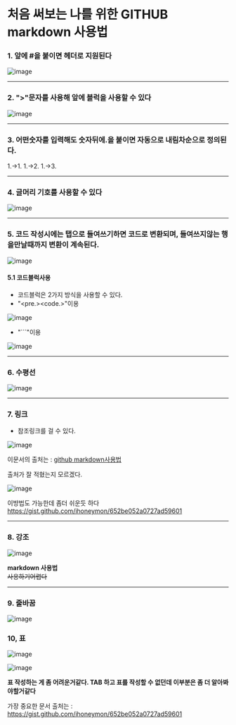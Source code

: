 # 처음 써보는 나를 위한 GITHUB markdown 사용법

### 1. 앞에 #을 붙이면 헤더로 지원된다


![image](https://user-images.githubusercontent.com/87008955/126437356-fb9ea81f-cd3e-4880-a057-4db88c35893e.png)

***

### 2. ">"문자를 사용해 앞에 블럭을 사용할 수 있다

![image](https://user-images.githubusercontent.com/87008955/126437607-6931c2c2-5932-4d2c-aab7-61410bc03b0a.png)

***

### 3. 어떤숫자를 입력해도 숫자뒤에.을 붙이면 자동으로 내림차순으로 정의된다.
 1.->1.
 1.->2.
 1.->3.

***

### 4. 글머리 기호를 사용할 수 있다 

![image](https://user-images.githubusercontent.com/87008955/126437792-065dcd73-6f62-4ece-8b1b-d14e8579634b.png)

***

### 5. 코드 작성시에는 탭으로 들여쓰기하면 코드로 변환되며, 들여쓰지않는 행을만날때까지 변환이 계속된다. 

![image](https://user-images.githubusercontent.com/87008955/126438014-4c0aa470-90b9-4d84-b37a-7b947241156e.png)

 #### 5.1 코드블럭사용
 - 코드블럭은 2가지 방식을 사용할 수 있다. 
 - "<pre.><code.>"이용 
 
 ![image](https://user-images.githubusercontent.com/87008955/126438206-5e854aae-2ac9-4594-8cf2-89c707166640.png)
 
 - "```"이용
 
 ![image](https://user-images.githubusercontent.com/87008955/126438181-d8afdac3-3021-46a9-b2dd-180bbc02952f.png)

***

### 6. 수평선 

![image](https://user-images.githubusercontent.com/87008955/126438428-b8402c25-fa59-4046-956c-b103a6227867.png)

***

### 7. 링크
 - 참조링크를 걸 수 있다. 
 
 ![image](https://user-images.githubusercontent.com/87008955/126438511-ffeb6200-0b52-46e5-9267-a0a447a4fd8b.png)

 이문서의 출처는 : [github markdown사용법](https://gist.github.com/ihoneymon/652be052a0727ad59601, "markdown link")
 
 출처가 잘 적혔는지 모르겠다. 
 
 ![image](https://user-images.githubusercontent.com/87008955/126438726-f5959fa6-197e-465b-9672-4f8de4c1151b.png)

 이방법도 가능한데 좀더 쉬운듯 하다 <https://gist.github.com/ihoneymon/652be052a0727ad59601>

***

### 8. 강조

![image](https://user-images.githubusercontent.com/87008955/126438795-aa49625e-c130-4768-bf84-01a0f7c28897.png)

**markdown 사용법**   
~~사용하기어렵다~~   

***

### 9. 줄바꿈 

![image](https://user-images.githubusercontent.com/87008955/126438977-f2f709f0-5e66-46bf-8fd0-66102390811d.png)

### 10, 표 

![image](https://user-images.githubusercontent.com/87008955/126451413-79a63cfb-0157-43a4-a8b0-b8f3bd8ebdaf.png)

![image](https://user-images.githubusercontent.com/87008955/126451599-117990da-822f-42ff-8b50-30e03e2177dd.png)


**표 작성하는 게 좀 어려운거같다. TAB 하고 표를 작성할 수 없던데 이부분은 좀 더 알아봐야할거같다**

가장 중요한 문서 출처는 :  <https://gist.github.com/ihoneymon/652be052a0727ad59601>

